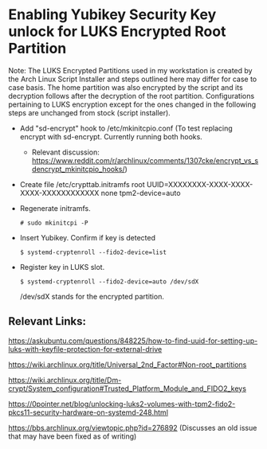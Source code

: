 # Enabling Yubikey Security Key unlock for LUKS Encrypted Root Partition

Note: The LUKS Encrypted Partitions used in my workstation is created by the Arch Linux Script Installer and steps outlined here may differ for case to case basis. The home partition was also encrypted by the script and its decryption follows after the decryption of the root partition. Configurations pertaining to LUKS encryption except for the ones changed in the following steps are unchanged from stock (script installer). 

- Add "sd-encrypt" hook to /etc/mkinitcpio.conf (To test replacing encrypt with sd-encrypt. Currently running both hooks. 

	- Relevant discussion: https://www.reddit.com/r/archlinux/comments/1307cke/encrypt_vs_sdencrypt_mkinitcpio_hooks/)
- Create file /etc/crypttab.initramfs
	root  UUID=XXXXXXXX-XXXX-XXXX-XXXX-XXXXXXXXXXXX  none  tpm2-device=auto
- Regenerate initramfs. 
	```
	# sudo mkinitcpi -P
	```
- Insert Yubikey. Confirm if key is detected 
	```
	$ systemd-cryptenroll --fido2-device=list
	```
- Register key in LUKS slot. 
	```
	$ systemd-cryptenroll --fido2-device=auto /dev/sdX
	```
	/dev/sdX stands for the encrypted partition.

## Relevant Links:
https://askubuntu.com/questions/848225/how-to-find-uuid-for-setting-up-luks-with-keyfile-protection-for-external-drive

https://wiki.archlinux.org/title/Universal_2nd_Factor#Non-root_partitions

https://wiki.archlinux.org/title/Dm-crypt/System_configuration#Trusted_Platform_Module_and_FIDO2_keys

https://0pointer.net/blog/unlocking-luks2-volumes-with-tpm2-fido2-pkcs11-security-hardware-on-systemd-248.html

https://bbs.archlinux.org/viewtopic.php?id=276892 (Discusses an old issue that may have been fixed as of writing)

